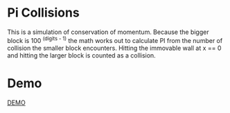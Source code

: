 # Pi Collisions

This is a simulation of conservation of momentum. Because the bigger block is 100 <sup>(digits - 1)</sup> the math works out to calculate PI from the number of collision the smaller block encounters. Hitting the immovable wall at x == 0 and hitting the larger block is counted as a collision.


# Demo

[DEMO](https://tweety79rw.github.io/piCollisions/)
